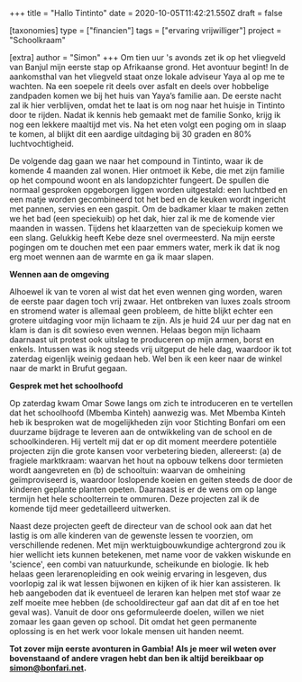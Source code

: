+++
title = "Hallo Tintinto"
date = 2020-10-05T11:42:21.550Z
draft = false

[taxonomies]
type = ["financien"]
tags = ["ervaring vrijwilliger"]
project = "Schoolkraam"

[extra]
author = "Simon"
+++
Om tien uur 's avonds zet ik op het vliegveld van Banjul mijn eerste stap op Afrikaanse grond. Het avontuur begint! In de aankomsthal van het vliegveld staat onze lokale adviseur Yaya al op me te wachten. Na een soepele rit deels over asfalt en deels over hobbelige zandpaden komen we bij het huis van Yaya’s familie aan. De eerste nacht zal ik hier verblijven, omdat het te laat is om nog naar het huisje in Tintinto door te rijden. Nadat ik kennis heb gemaakt met de familie Sonko, krijg ik nog een lekkere maaltijd met vis. Na het eten volgt een poging om in slaap te komen, al blijkt dit een aardige uitdaging bij 30 graden en 80% luchtvochtigheid.<!-- more -->

De volgende dag gaan we naar het compound in Tintinto, waar ik de komende 4 maanden zal wonen. Hier ontmoet ik Kebe, die met zijn familie op het compound woont en als landopzichter fungeert. De spullen die normaal gesproken opgeborgen liggen worden uitgestald: een luchtbed en een matje worden gecombineerd tot het bed en de keuken wordt ingericht met pannen, servies en een gaspit. Om de badkamer klaar te maken zetten we het bad (een speciekuib) op het dak, hier zal ik me de komende vier maanden in wassen. Tijdens het klaarzetten van de speciekuip komen we een slang. Gelukkig heeft Kebe deze snel overmeesterd. Na mijn eerste pogingen om te douchen met een paar emmers water, merk ik dat ik nog erg moet wennen aan de warmte en ga ik maar slapen.

**Wennen aan de omgeving**

Alhoewel ik van te voren al wist dat het even wennen ging worden, waren de eerste paar dagen toch vrij zwaar. Het ontbreken van luxes zoals stroom en stromend water is allemaal geen probleem, de hitte blijkt echter een grotere uitdaging voor mijn lichaam te zijn. Als je huid 24 uur per dag nat en klam is dan is dit sowieso even wennen. Helaas begon mijn lichaam daarnaast uit protest ook uitslag te produceren op mijn armen, borst en enkels. Intussen was ik nog steeds vrij uitgeput de hele dag, waardoor ik tot zaterdag eigenlijk weinig gedaan heb. Wel ben ik een keer naar de winkel naar de markt in Brufut gegaan.

**Gesprek met het schoolhoofd**

Op zaterdag kwam Omar Sowe langs om zich te introduceren en te vertellen dat het schoolhoofd (Mbemba Kinteh) aanwezig was. Met Mbemba Kinteh heb ik besproken wat de mogelijkheden zijn voor Stichting Bonfari om een duurzame bijdrage te leveren aan de ontwikkeling van de school en de schoolkinderen. Hij vertelt mij dat er op dit moment meerdere potentiële projecten zijn die grote kansen voor verbetering bieden, allereerst: (a) de fragiele marktkraam: waarvan het hout na opbouw telkens door termieten wordt aangevreten en (b) de schooltuin: waarvan de omheining geïmproviseerd is, waardoor loslopende koeien en geiten steeds de door de kinderen geplante planten opeten. Daarnaast is er de wens om op lange termijn het hele schoolterrein te ommuren. Deze projecten zal ik de komende tijd meer gedetailleerd uitwerken.

Naast deze projecten geeft de directeur van de school ook aan dat het lastig is om alle kinderen van de gewenste lessen te voorzien, om verschillende redenen. Met mijn werktuigbouwkundige achtergrond zou ik hier wellicht iets kunnen betekenen, met name voor de vakken wiskunde en 'science', een combi van natuurkunde, scheikunde en biologie. Ik heb helaas geen lerarenopleiding en ook weinig ervaring in lesgeven, dus voorlopig zal ik wat lessen bijwonen en kijken of ik hier kan assisteren. Ik heb aangeboden dat ik eventueel de leraren kan helpen met stof waar ze zelf moeite mee hebben (de schooldirecteur gaf aan dat dit af en toe het geval was). Vanuit de door ons geformuleerde doelen, willen we niet zomaar les gaan geven op school. Dit omdat het geen permanente oplossing is en het werk voor lokale mensen uit handen neemt.

**Tot zover mijn eerste avonturen in Gambia! Als je meer wil weten over bovenstaand of andere vragen hebt dan ben ik altijd bereikbaar op simon@bonfari.net.**

<!--EndFragment-->